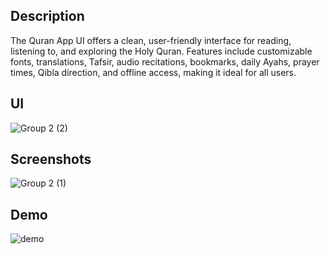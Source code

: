 ## Description
The Quran App UI offers a clean, user-friendly interface for reading, listening to, and exploring the Holy Quran. Features include customizable fonts, translations, Tafsir, audio recitations, bookmarks, daily Ayahs, prayer times, Qibla direction, and offline access, making it ideal for all users.

## UI

![Group 2 (2)](https://github.com/user-attachments/assets/69661147-2659-4e1c-8e94-63ef092467c6)

## Screenshots

![Group 2 (1)](https://github.com/user-attachments/assets/3f3882f9-6f57-4d05-a474-67f3d7254b83)

## Demo

![demo](https://github.com/user-attachments/assets/f985052f-1077-4047-a0b5-11aa7f82d268)

